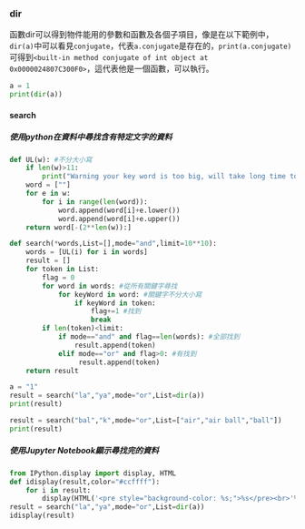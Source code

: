 ### dir
函數dir可以得到物件能用的參數和函數及各個子項目，像是在以下範例中，`dir(a)`中可以看見`conjugate`，代表`a.conjugate`是存在的，`print(a.conjugate)`可得到`<built-in method conjugate of int object at 0x0000024807C300F0>`，這代表他是一個函數，可以執行。
```python
a = 1
print(dir(a))
```

#### search
##### 使用python在資料中尋找含有特定文字的資料
```python
def UL(w): #不分大小寫
    if len(w)>11:
        print("Warning your key word is too big, will take long time to process, you can try to split it to small word and resent")
    word = [""]
    for e in w:
        for i in range(len(word)):
            word.append(word[i]+e.lower())
            word.append(word[i]+e.upper())
    return word[-(2**len(w)):]

def search(*words,List=[],mode="and",limit=10**10):
    words = [UL(i) for i in words]
    result = []
    for token in List:
        flag = 0
        for word in words: #從所有關鍵字尋找
            for keyWord in word: #關鍵字不分大小寫
                if keyWord in token: 
                    flag+=1 #找到
                    break
        if len(token)<limit:
            if mode=="and" and flag==len(words): #全部找到
                result.append(token)
            elif mode=="or" and flag>0: #有找到
                 result.append(token)
    return result

a = "1"
result = search("la","ya",mode="or",List=dir(a))
print(result)

result = search("bal","k",mode="or",List=["air","air ball","ball"])
print(result)
```

##### 使用Jupyter Notebook顯示尋找完的資料
```python
from IPython.display import display, HTML
def idisplay(result,color="#ccffff"):
    for i in result:
        display(HTML('<pre style="background-color: %s;">%s</pre><br>'%(color,i.replace("<","&lt;").replace(">","&gt;"))))
result = search("la","ya",mode="or",List=dir(a))
idisplay(result)
```
